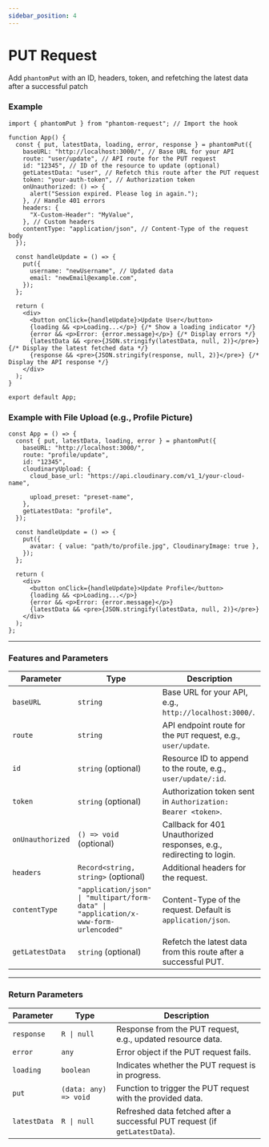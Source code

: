 ```yaml
---
sidebar_position: 4
---
```


# PUT Request

Add `phantomPut` with an ID, headers, token, and refetching the latest data after a successful patch

### Example 

```tsx
import { phantomPut } from "phantom-request"; // Import the hook

function App() {
  const { put, latestData, loading, error, response } = phantomPut({
    baseURL: "http://localhost:3000/", // Base URL for your API
    route: "user/update", // API route for the PUT request
    id: "12345", // ID of the resource to update (optional)
    getLatestData: "user", // Refetch this route after the PUT request
    token: "your-auth-token", // Authorization token
    onUnauthorized: () => {
      alert("Session expired. Please log in again.");
    }, // Handle 401 errors
    headers: {
      "X-Custom-Header": "MyValue",
    }, // Custom headers
    contentType: "application/json", // Content-Type of the request body
  });

  const handleUpdate = () => {
    put({
      username: "newUsername", // Updated data
      email: "newEmail@example.com",
    });
  };

  return (
    <div>
      <button onClick={handleUpdate}>Update User</button>
      {loading && <p>Loading...</p>} {/* Show a loading indicator */}
      {error && <p>Error: {error.message}</p>} {/* Display errors */}
      {latestData && <pre>{JSON.stringify(latestData, null, 2)}</pre>} {/* Display the latest fetched data */}
      {response && <pre>{JSON.stringify(response, null, 2)}</pre>} {/* Display the API response */}
    </div>
  );
}

export default App;
```

### Example with File Upload (e.g., Profile Picture)

```tsx
const App = () => {
  const { put, latestData, loading, error } = phantomPut({
    baseURL: "http://localhost:3000/",
    route: "profile/update",
    id: "12345",
    cloudinaryUpload: {
      cloud_base_url: "https://api.cloudinary.com/v1_1/your-cloud-name",
      
      upload_preset: "preset-name",
    },
    getLatestData: "profile",
  });

  const handleUpdate = () => {
    put({
      avatar: { value: "path/to/profile.jpg", CloudinaryImage: true },
    });
  };

  return (
    <div>
      <button onClick={handleUpdate}>Update Profile</button>
      {loading && <p>Loading...</p>}
      {error && <p>Error: {error.message}</p>}
      {latestData && <pre>{JSON.stringify(latestData, null, 2)}</pre>}
    </div>
  );
};
```

---

### Features and Parameters

| Parameter          | Type                              | Description                                                                 |
|--------------------|-----------------------------------|-----------------------------------------------------------------------------|
| `baseURL`          | `string`                         | Base URL for your API, e.g., `http://localhost:3000/`.                      |
| `route`            | `string`                         | API endpoint route for the `PUT` request, e.g., `user/update`.              |
| `id`               | `string` (optional)              | Resource ID to append to the route, e.g., `user/update/:id`.                |
| `token`            | `string` (optional)              | Authorization token sent in `Authorization: Bearer <token>`.                |
| `onUnauthorized`   | `() => void` (optional)          | Callback for 401 Unauthorized responses, e.g., redirecting to login.        |
| `headers`          | `Record<string, string>` (optional) | Additional headers for the request.                                        |
| `contentType`      | `"application/json" \| "multipart/form-data" \| "application/x-www-form-urlencoded"` | Content-Type of the request. Default is `application/json`.|
| `getLatestData`    | `string` (optional)              | Refetch the latest data from this route after a successful PUT.             |

---

### Return Parameters

| Parameter         | Type                  | Description                                                                 |
|-------------------|-----------------------|-----------------------------------------------------------------------------|
| `response`        | `R \| null`           | Response from the PUT request, e.g., updated resource data.                |
| `error`           | `any`                | Error object if the PUT request fails.                                     |
| `loading`         | `boolean`            | Indicates whether the PUT request is in progress.                          |
| `put`             | `(data: any) => void` | Function to trigger the PUT request with the provided data.                |
| `latestData`      | `R \| null`           | Refreshed data fetched after a successful PUT request (if `getLatestData`).|